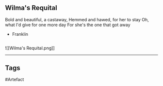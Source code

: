 ## Wilma's Requital
Bold and beautiful, a castaway,
Hemmed and hawed, for her to stay
Oh, what I'd give for one more day
For she's the one that got away
- Franklin
## 
![[Wilma's Requital.png]]

---
## Tags
#Artefact